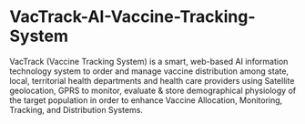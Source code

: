 # VacTrack-AI-Vaccine-Tracking-System
VacTrack (Vaccine Tracking System) is a smart, web-based AI information technology system to order and manage vaccine distribution among state, local, territorial health departments and health care providers using  Satellite geolocation, GPRS to monitor, evaluate &amp; store demographical physiology of the target population in order to enhance Vaccine Allocation, Monitoring, Tracking, and Distribution Systems.
